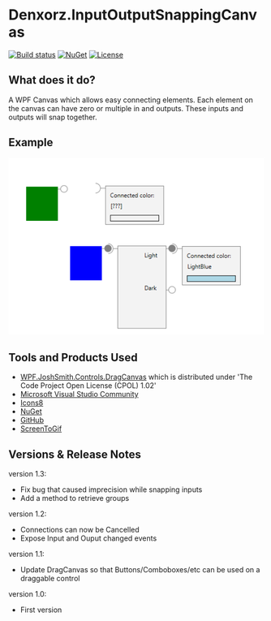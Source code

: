 # Denxorz.InputOutputSnappingCanvas

[![Build status](https://github.com/denxorz/InputOutputSnappingCanvas/workflows/.NET%20Core/badge.svg)](https://github.com/denxorz/InputOutputSnappingCanvas/actions) [![NuGet](https://buildstats.info/nuget/Denxorz.InputOutputSnappingCanvas)](https://www.nuget.org/packages/Denxorz.InputOutputSnappingCanvas/) [![License](http://img.shields.io/:license-mit-blue.svg)](https://github.com/denxorz/InputOutputSnappingCanvas/blob/master/LICENSE.md)


## What does it do?
A WPF Canvas which allows easy connecting elements. Each element on the canvas can have zero or multiple in and outputs. These inputs and outputs will snap together.


## Example

![Denxorz.InputOutputSnappingCanvas sample gif](https://github.com/denxorz/InputOutputSnappingCanvas/raw/master/sample.gif "Denxorz.InputOutputSnappingCanvas sample gif")


## Tools and Products Used

* [WPF.JoshSmith.Controls.DragCanvas](https://github.com/denxorz/WPF.JoshSmith.Controls.DragCanvas) which is distributed under 'The Code Project Open License (CPOL) 1.02'
* [Microsoft Visual Studio Community](https://www.visualstudio.com)
* [Icons8](https://icons8.com/)
* [NuGet](https://www.nuget.org/)
* [GitHub](https://github.com/)
* [ScreenToGif](https://www.screentogif.com/)


## Versions & Release Notes

version 1.3: 
 * Fix bug that caused imprecision while snapping inputs
 * Add a method to retrieve groups

version 1.2: 
 * Connections can now be Cancelled
 * Expose Input and Ouput changed events

version 1.1: 
 * Update DragCanvas so that Buttons/Comboboxes/etc can be used on a draggable control

version 1.0: 
 * First version
